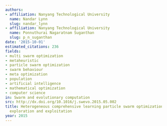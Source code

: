 ```yaml
---
authors:
- affiliation: Nanyang Technological University
  name: Nandar Lynn
  slug: nandar_lynn
- affiliation: Nanyang Technological University
  name: Ponnuthurai Nagaratnam Suganthan
  slug: p_n_suganthan
date: '2015-10-01'
estimated_citations: 236
fields:
- multi swarm optimization
- metaheuristic
- particle swarm optimization
- swarm behaviour
- meta optimization
- population
- artificial intelligence
- mathematical optimization
- computer science
in: Swarm and evolutionary computation
src: http://dx.doi.org/10.1016/j.swevo.2015.05.002
title: Heterogeneous comprehensive learning particle swarm optimization with enhanced
  exploration and exploitation
year: 2015
---
```

